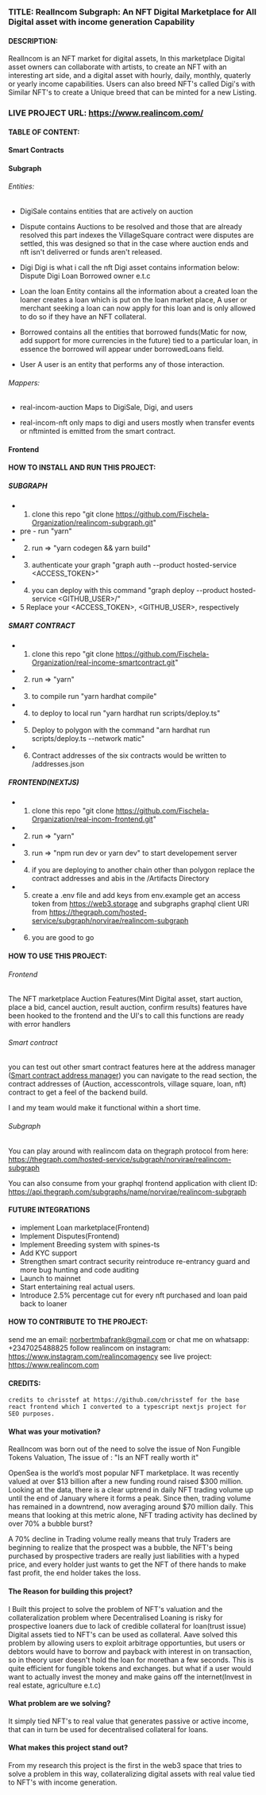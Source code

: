 ### TITLE: RealIncom Subgraph: An NFT Digital Marketplace for All Digital asset with income generation Capability

#### DESCRIPTION:
RealIncom is an NFT market for digital assets, In this marketplace Digital asset owners can collaborate with artists, to create an NFT with an interesting art side, and a digital asset with hourly, daily, monthly, quaterly or yearly income capabilities. Users can also breed NFT's  called Digi's with Similar NFT's to create a Unique breed that can be minted for a new Listing.

### LIVE PROJECT URL: https://www.realincom.com/

#### TABLE OF CONTENT:
#### Smart Contracts


#### Subgraph
###### Entities:
- DigiSale
    contains entities that are actively on auction
- Dispute
    contains Auctions to be resolved and those that are already resolved this part indexes the VillageSquare contract were disputes are settled, this was designed so that in the case where auction ends and nft isn't deliverred or funds aren't released.
- Digi
    Digi is what i call the nft Digi asset contains information below:
        Dispute
        Digi
        Loan
        Borrowed
        owner
        e.t.c
- Loan
    the loan Entity contains all the information about a created loan
    the loaner creates a loan which is put on the loan market place, A user or merchant seeking a loan can now apply for this loan and is only allowed to do so if they have an NFT collateral.

- Borrowed
    contains all the entities that borrowed funds(Matic for now, add support for more currencies in the future) tied to a particular loan, in essence the borrowed will appear under borrowedLoans field.
- User
    A user is an entity that performs any of those interaction.
###### Mappers:

- real-incom-auction
    Maps to DigiSale, Digi, and users

- real-incom-nft
    only maps to digi and users mostly when transfer events or nftminted is emitted from the smart contract.

#### Frontend



#### HOW TO INSTALL AND RUN THIS PROJECT:

##### SUBGRAPH
- 1. clone this repo "git clone https://github.com/Fischela-Organization/realincom-subgraph.git"
- pre - run "yarn"
- 2. run => "yarn codegen && yarn build"
- 3. authenticate your graph "graph auth --product hosted-service <ACCESS_TOKEN>"
- 4.  you can deploy with this command "graph deploy --product hosted-service <GITHUB_USER>/<SUBGRAPH NAME>"
- 5 Replace your <ACCESS_TOKEN>, <GITHUB_USER>, <SUBGRAPH NAME> respectively

##### SMART CONTRACT
- 1. clone this repo "git clone https://github.com/Fischela-Organization/real-income-smartcontract.git"
- 2. run => "yarn"
- 3. to compile run "yarn hardhat compile"
- 4. to deploy to local run "yarn hardhat run scripts/deploy.ts"
- 5. Deploy to polygon with the command "arn hardhat run scripts/deploy.ts --network matic"
- 6. Contract addresses of the six contracts would be written to /addresses.json

##### FRONTEND(NEXTJS)
- 1. clone this repo "git clone  https://github.com/Fischela-Organization/real-incom-frontend.git"
- 2. run => "yarn"
- 3. run => "npm run dev or yarn dev" to start developement server
- 4. if you are deploying to another chain other than polygon replace the contract addresses and abis in the /Artifacts Directory
- 5. create a .env file and add keys from env.example get an access token from https://web3.storage and subgraphs graphql client URI from https://thegraph.com/hosted-service/subgraph/norvirae/realincom-subgraph
- 6. you are good to go

#### HOW TO USE THIS PROJECT:
###### Frontend
The NFT marketplace Auction Features(Mint Digital asset, start auction, place a bid, cancel auction, result auction, confirm results) features have been hooked to the frontend and the UI's to call this functions are ready with error handlers

###### Smart contract
you can test out other smart contract features here at the address manager (<a href="https://mumbai.polygonscan.com/address/0xB5c2b379d7C397B617B91367D2e8396274B4ebC8#writeContract">Smart contract address manager</a>) you can navigate to the read section, the contract addresses of (Auction, accesscontrols, village square, loan, nft) contract to get a feel of the backend build.

I and my team would make it functional within a short time.

###### Subgraph
You can play around with realincom data on thegraph protocol from here: https://thegraph.com/hosted-service/subgraph/norvirae/realincom-subgraph

You can also consume from your graphql frontend application with client ID: https://api.thegraph.com/subgraphs/name/norvirae/realincom-subgraph

#### FUTURE INTEGRATIONS
- implement Loan marketplace(Frontend)
- Implement Disputes(Frontend)
- Implement Breeding system with spines-ts
- Add KYC support
- Strengthen smart contract security reintroduce re-entrancy guard and more bug hunting and code auditing
- Launch to mainnet
- Start entertaining real actual users.
- Introduce 2.5% percentage cut for every nft purchased and loan paid back to loaner


#### HOW TO CONTRIBUTE TO THE PROJECT:
send me an email: norbertmbafrank@gmail.com or chat me on whatsapp: +2347025488825
follow realincom on instagram: https://www.instagram.com/realincomagency
see live project: https://www.realincom.com


#### CREDITS:
    credits to chrisstef at https://github.com/chrisstef for the base react frontend which I converted to a typescript nextjs project for SEO purposes. 

#### What was your motivation?

RealIncom was born out of the need to solve the issue of Non Fungible Tokens Valuation, The issue of : "Is an NFT really worth it"

OpenSea is the world’s most popular NFT marketplace.
It was recently valued at over $13 billion after a new funding round raised $300 million.
Looking at the data, there is a clear uptrend in daily NFT trading volume up until the end of January where it forms a peak.
Since then, trading volume has remained in a downtrend, now averaging around $70 million daily.
This means that looking at this metric alone, NFT trading activity has declined by over 70% a bubble burst?

A 70% decline in Trading volume really means that truly Traders are beginning to realize that the prospect was a bubble, the NFT's being purchased by prospective traders are really just liabilities with a hyped price, and every holder just wants to get the NFT of there hands to make fast profit, the end holder takes the loss.

#### The Reason for building this project?

I Built this project to solve the problem of NFT's valuation and the collateralization problem where Decentralised Loaning is risky for prospective loaners due to lack of credible collateral for loan(trust issue)
Digital assets tied to NFT's can be used as collateral.
Aave solved this problem by allowing users to exploit arbitrage opportunties, but users or debtors would have to borrow and payback with interest in 
on transaction, so in theory user doesn't hold the loan for morethan a few seconds. This is quite efficient for fungible tokens and exchanges.
but what if a user would want to actually invest the money and make gains off the internet(Invest in real estate, agriculture e.t.c)

#### What problem are we solving?
It simply tied NFT's to real value that generates passive or active income, that can in turn be used for decentralised collateral for loans.

#### What makes this project stand out?
From my research this project is the first in the web3 space that tries to solve a problem in this way, collateralizing digital assets with real value tied to NFT's with income generation.

